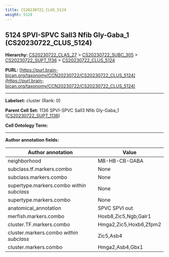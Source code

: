 ```yaml
---
title: CS20230722_CLUS_5124
weight: 5124
---
```

## 5124 SPVI-SPVC Sall3 Nfib Gly-Gaba_1 (CS20230722_CLUS_5124)
<b>Hierarchy: </b>
[CS20230722_CLAS_27](../CS20230722_CLAS_27) >
[CS20230722_SUBC_305](../CS20230722_SUBC_305) >
[CS20230722_SUPT_1136](../CS20230722_SUPT_1136) >
[CS20230722_CLUS_5124](../CS20230722_CLUS_5124)

**PURL:** [https://purl.brain-bican.org/taxonomy/CCN20230722/CS20230722_CLUS_5124](https://purl.brain-bican.org/taxonomy/CCN20230722/CS20230722_CLUS_5124)

---


**Labelset:** cluster (Rank: 0)

**Parent Cell Set:** 1136 SPVI-SPVC Sall3 Nfib Gly-Gaba_1 ([CS20230722_SUPT_1136](../CS20230722_SUPT_1136))



**Cell Ontology Term:** 

[MARKER GENES.]: #


---

[TRANSFERRED ANNOTATIONS.]: #


[AUTHOR ANNOTATION FIELDS.]: #


**Author annotation fields:**

| Author annotation | Value |
|-------------------|-------|
|neighborhood|MB-HB-CB-GABA|
|subclass.tf.markers.combo|None|
|subclass.markers.combo|None|
|supertype.markers.combo _within subclass_|None|
|supertype.markers.combo|None|
|anatomical_annotation|SPVC SPVI out|
|merfish.markers.combo|Hoxb8,Zic5,Ngb,Galr1|
|cluster.TF.markers.combo|Hmga2,Zic5,Hoxb6,Zfpm2|
|cluster.markers.combo _within subclass_|Zic5,Asb4|
|cluster.markers.combo|Hmga2,Asb4,Gbx1|
